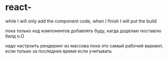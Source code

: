 # react-
while I will only add the component code, when I finish I will put the build

пока только код компонентов добавлять буду, кагда доделаю поставлю билд о.О


надо настроить рендеринг из массива
пока это  самый рабочий вариант, если только за последнее время если учитывать

